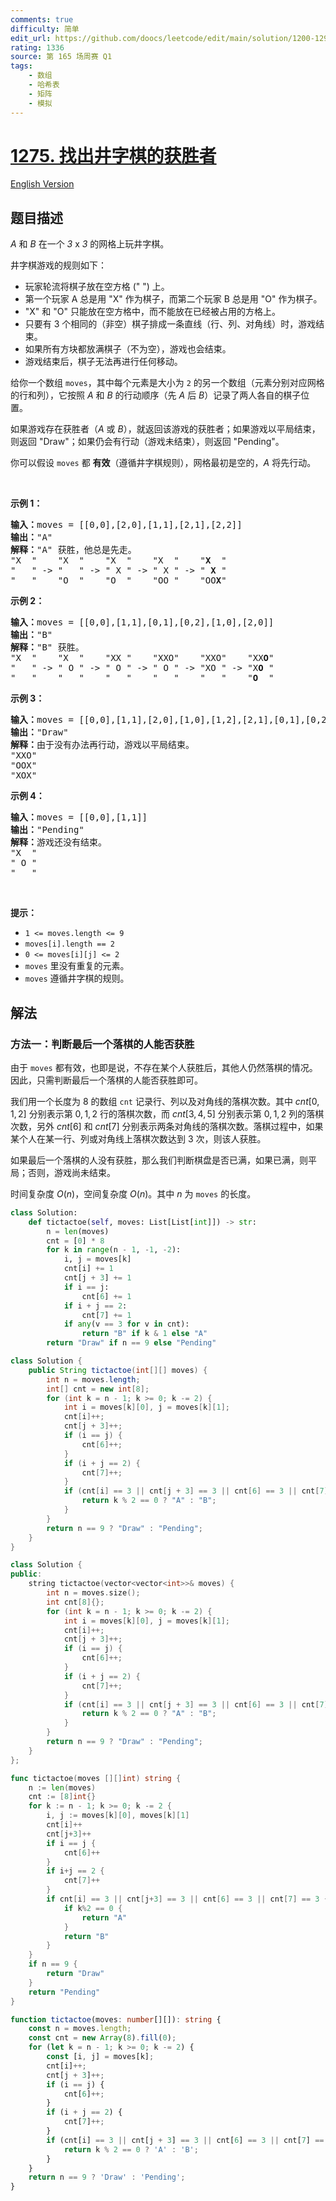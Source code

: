 ```yaml
---
comments: true
difficulty: 简单
edit_url: https://github.com/doocs/leetcode/edit/main/solution/1200-1299/1275.Find%20Winner%20on%20a%20Tic%20Tac%20Toe%20Game/README.md
rating: 1336
source: 第 165 场周赛 Q1
tags:
    - 数组
    - 哈希表
    - 矩阵
    - 模拟
---
```


<!-- problem:start -->

# [1275. 找出井字棋的获胜者](https://leetcode.cn/problems/find-winner-on-a-tic-tac-toe-game)

[English Version](/solution/1200-1299/1275.Find%20Winner%20on%20a%20Tic%20Tac%20Toe%20Game/README_EN.md)

## 题目描述

<!-- description:start -->

<p><em>A</em> 和&nbsp;<em>B</em>&nbsp;在一个&nbsp;<em>3</em>&nbsp;x&nbsp;<em>3</em>&nbsp;的网格上玩井字棋。</p>

<p>井字棋游戏的规则如下：</p>

<ul>
	<li>玩家轮流将棋子放在空方格 (" ") 上。</li>
	<li>第一个玩家 A 总是用&nbsp;"X" 作为棋子，而第二个玩家 B 总是用 "O" 作为棋子。</li>
	<li>"X" 和 "O" 只能放在空方格中，而不能放在已经被占用的方格上。</li>
	<li>只要有 3 个相同的（非空）棋子排成一条直线（行、列、对角线）时，游戏结束。</li>
	<li>如果所有方块都放满棋子（不为空），游戏也会结束。</li>
	<li>游戏结束后，棋子无法再进行任何移动。</li>
</ul>

<p>给你一个数组 <code>moves</code>，其中每个元素是大小为 <code>2</code> 的另一个数组（元素分别对应网格的行和列），它按照 <em>A</em> 和 <em>B</em> 的行动顺序（先 <em>A</em> 后 <em>B</em>）记录了两人各自的棋子位置。</p>

<p>如果游戏存在获胜者（<em>A</em> 或 <em>B</em>），就返回该游戏的获胜者；如果游戏以平局结束，则返回 "Draw"；如果仍会有行动（游戏未结束），则返回 "Pending"。</p>

<p>你可以假设&nbsp;<code>moves</code>&nbsp;都 <strong>有效</strong>（遵循井字棋规则），网格最初是空的，<em>A</em> 将先行动。</p>

<p>&nbsp;</p>

<p><strong>示例 1：</strong></p>

<pre>
<strong>输入：</strong>moves = [[0,0],[2,0],[1,1],[2,1],[2,2]]
<strong>输出：</strong>"A"
<strong>解释：</strong>"A" 获胜，他总是先走。
"X  "    "X  "    "X  "    "X  "    "<strong>X</strong>  "
"   " -&gt; "   " -&gt; " X " -&gt; " X " -&gt; " <strong>X</strong> "
"   "    "O  "    "O  "    "OO "    "OO<strong>X</strong>"
</pre>

<p><strong>示例 2：</strong></p>

<pre>
<strong>输入：</strong>moves = [[0,0],[1,1],[0,1],[0,2],[1,0],[2,0]]
<strong>输出：</strong>"B"
<strong>解释：</strong>"B" 获胜。
"X  "    "X  "    "XX "    "XXO"    "XXO"    "XX<strong>O</strong>"
"   " -&gt; " O " -&gt; " O " -&gt; " O " -&gt; "XO " -&gt; "X<strong>O</strong> " 
"   "    "   "    "   "    "   "    "   "    "<strong>O</strong>  "
</pre>

<p><strong>示例 3：</strong></p>

<pre>
<strong>输入：</strong>moves = [[0,0],[1,1],[2,0],[1,0],[1,2],[2,1],[0,1],[0,2],[2,2]]
<strong>输出：</strong>"Draw"
<strong>解释：</strong>由于没有办法再行动，游戏以平局结束。
"XXO"
"OOX"
"XOX"
</pre>

<p><strong>示例 4：</strong></p>

<pre>
<strong>输入：</strong>moves = [[0,0],[1,1]]
<strong>输出：</strong>"Pending"
<strong>解释：</strong>游戏还没有结束。
"X  "
" O "
"   "
</pre>

<p>&nbsp;</p>

<p><strong>提示：</strong></p>

<ul>
	<li><code>1 &lt;= moves.length &lt;= 9</code></li>
	<li><code>moves[i].length == 2</code></li>
	<li><code>0 &lt;= moves[i][j] &lt;= 2</code></li>
	<li><code>moves</code>&nbsp;里没有重复的元素。</li>
	<li><code>moves</code> 遵循井字棋的规则。</li>
</ul>

<!-- description:end -->

## 解法

<!-- solution:start -->

### 方法一：判断最后一个落棋的人能否获胜

由于 `moves` 都有效，也即是说，不存在某个人获胜后，其他人仍然落棋的情况。因此，只需判断最后一个落棋的人能否获胜即可。

我们用一个长度为 $8$ 的数组 `cnt` 记录行、列以及对角线的落棋次数。其中 $cnt[0, 1, 2]$ 分别表示第 $0, 1, 2$ 行的落棋次数，而 $cnt[3, 4, 5]$ 分别表示第 $0, 1, 2$ 列的落棋次数，另外 $cnt[6]$ 和 $cnt[7]$ 分别表示两条对角线的落棋次数。落棋过程中，如果某个人在某一行、列或对角线上落棋次数达到 $3$ 次，则该人获胜。

如果最后一个落棋的人没有获胜，那么我们判断棋盘是否已满，如果已满，则平局；否则，游戏尚未结束。

时间复杂度 $O(n)$，空间复杂度 $O(n)$。其中 $n$ 为 `moves` 的长度。

<!-- tabs:start -->

```python
class Solution:
    def tictactoe(self, moves: List[List[int]]) -> str:
        n = len(moves)
        cnt = [0] * 8
        for k in range(n - 1, -1, -2):
            i, j = moves[k]
            cnt[i] += 1
            cnt[j + 3] += 1
            if i == j:
                cnt[6] += 1
            if i + j == 2:
                cnt[7] += 1
            if any(v == 3 for v in cnt):
                return "B" if k & 1 else "A"
        return "Draw" if n == 9 else "Pending"
```

```java
class Solution {
    public String tictactoe(int[][] moves) {
        int n = moves.length;
        int[] cnt = new int[8];
        for (int k = n - 1; k >= 0; k -= 2) {
            int i = moves[k][0], j = moves[k][1];
            cnt[i]++;
            cnt[j + 3]++;
            if (i == j) {
                cnt[6]++;
            }
            if (i + j == 2) {
                cnt[7]++;
            }
            if (cnt[i] == 3 || cnt[j + 3] == 3 || cnt[6] == 3 || cnt[7] == 3) {
                return k % 2 == 0 ? "A" : "B";
            }
        }
        return n == 9 ? "Draw" : "Pending";
    }
}
```

```cpp
class Solution {
public:
    string tictactoe(vector<vector<int>>& moves) {
        int n = moves.size();
        int cnt[8]{};
        for (int k = n - 1; k >= 0; k -= 2) {
            int i = moves[k][0], j = moves[k][1];
            cnt[i]++;
            cnt[j + 3]++;
            if (i == j) {
                cnt[6]++;
            }
            if (i + j == 2) {
                cnt[7]++;
            }
            if (cnt[i] == 3 || cnt[j + 3] == 3 || cnt[6] == 3 || cnt[7] == 3) {
                return k % 2 == 0 ? "A" : "B";
            }
        }
        return n == 9 ? "Draw" : "Pending";
    }
};
```

```go
func tictactoe(moves [][]int) string {
	n := len(moves)
	cnt := [8]int{}
	for k := n - 1; k >= 0; k -= 2 {
		i, j := moves[k][0], moves[k][1]
		cnt[i]++
		cnt[j+3]++
		if i == j {
			cnt[6]++
		}
		if i+j == 2 {
			cnt[7]++
		}
		if cnt[i] == 3 || cnt[j+3] == 3 || cnt[6] == 3 || cnt[7] == 3 {
			if k%2 == 0 {
				return "A"
			}
			return "B"
		}
	}
	if n == 9 {
		return "Draw"
	}
	return "Pending"
}
```

```ts
function tictactoe(moves: number[][]): string {
    const n = moves.length;
    const cnt = new Array(8).fill(0);
    for (let k = n - 1; k >= 0; k -= 2) {
        const [i, j] = moves[k];
        cnt[i]++;
        cnt[j + 3]++;
        if (i == j) {
            cnt[6]++;
        }
        if (i + j == 2) {
            cnt[7]++;
        }
        if (cnt[i] == 3 || cnt[j + 3] == 3 || cnt[6] == 3 || cnt[7] == 3) {
            return k % 2 == 0 ? 'A' : 'B';
        }
    }
    return n == 9 ? 'Draw' : 'Pending';
}
```

<!-- tabs:end -->

<!-- solution:end -->

<!-- problem:end -->
